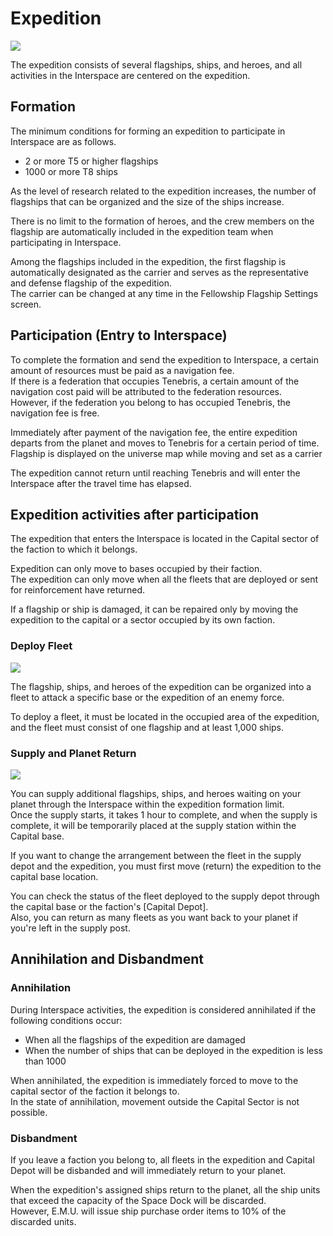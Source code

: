 # Expedition	
![](https://astrokings.s3.ap-northeast-2.amazonaws.com/html/img/help/1702_01.jpg)

The expedition consists of several flagships, ships, and heroes, and all activities in the Interspace are centered on the expedition.	
	
	
## Formation	
	
The minimum conditions for forming an expedition to participate in Interspace are as follows.	
	
- 2 or more T5 or higher flagships	
- 1000 or more T8 ships

As the level of research related to the expedition increases, the number of flagships that can be organized and the size of the ships increase.<br>
	
There is no limit to the formation of heroes, and the crew members on the flagship are automatically included in the expedition team when participating in Interspace.	
	
Among the flagships included in the expedition, the first flagship is automatically designated as the carrier and serves as the representative and defense flagship of the expedition.<br>
The carrier can be changed at any time in the Fellowship Flagship Settings screen.	
	
	
## Participation (Entry to Interspace)	
	
To complete the formation and send the expedition to Interspace, a certain amount of resources must be paid as a navigation fee.<br>
If there is a federation that occupies Tenebris, a certain amount of the navigation cost paid will be attributed to the federation resources.<br>
However, if the federation you belong to has occupied Tenebris, the navigation fee is free.	
	
Immediately after payment of the navigation fee, the entire expedition departs from the planet and moves to Tenebris for a certain period of time.<br>
Flagship is displayed on the universe map while moving and set as a carrier	
	
The expedition cannot return until reaching Tenebris and will enter the Interspace after the travel time has elapsed.	
	
	
## Expedition activities after participation	
	
The expedition that enters the Interspace is located in the Capital sector of the faction to which it belongs.	
	
Expedition can only move to bases occupied by their faction.<br>
The expedition can only move when all the fleets that are deployed or sent for reinforcement have returned.	
	
If a flagship or ship is damaged, it can be repaired only by moving the expedition to the capital or a sector occupied by its own faction.	
	
	
### Deploy Fleet
![](https://astrokings.s3.ap-northeast-2.amazonaws.com/html/img/help/1702_02.jpg)<br>
	
The flagship, ships, and heroes of the expedition can be organized into a fleet to attack a specific base or the expedition of an enemy force.

To deploy a fleet, it must be located in the occupied area of the expedition, and the fleet must consist of one flagship and at least 1,000  ships.	
	
	
### Supply and Planet Return
![](https://astrokings.s3.ap-northeast-2.amazonaws.com/html/img/help/1702_03.jpg)<br>
	
You can supply additional flagships, ships, and heroes waiting on your planet through the Interspace within the expedition formation limit.<br>
Once the supply starts, it takes 1 hour to complete, and when the supply is complete, it will be temporarily placed at the supply station within the Capital base. 	
	
If you want to change the arrangement between the fleet in the supply depot and the expedition, you must first move (return) the expedition to the capital base location.	
	
You can check the status of the fleet deployed to the supply depot through the capital base or the faction's [Capital Depot].<br>
Also, you can return as many fleets as you want back to your planet if you're left in the supply post.	
	
	
## Annihilation and Disbandment	
	
### Annihilation	
	
During Interspace activities, the expedition is considered annihilated if the following conditions occur:	

- When all the flagships of the expedition are damaged	
- When the number of ships that can be deployed in the expedition is less than 1000

When annihilated, the expedition is immediately forced to move to the capital sector of the faction it belongs to.<br>
In the state of annihilation, movement outside the Capital Sector is not possible.
	
### Disbandment	
	
If you leave a faction you belong to, all fleets in the expedition and Capital Depot will be disbanded and will immediately return to your planet.

When the expedition's assigned ships return to the planet, all the ship units that exceed the capacity of the Space Dock will be discarded.<br>
However, E.M.U. will issue ship purchase order items to 10% of the discarded units.